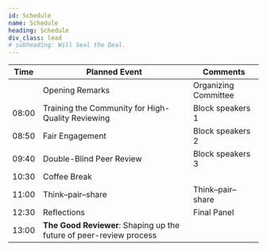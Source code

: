 ```yaml
---
id: Schedule
name: Schedule
heading: Schedule
div_class: lead
# subheading: Will Seal the Deal.
---
```


<table>
  <thead>
            <tr>
              <th>Time</th>
              <th>Planned Event</th>
              <th>Comments</th>
            </tr>
  </thead>
  <tbody>
            <tr>
              <td> </td>
              <td>Opening Remarks</td>
              <td>Organizing Committee</td>
            </tr>
            <tr>
              <td>08:00</td>
              <td> Training the Community for High-Quality Reviewing </td>
              <td> Block speakers 1 </td>
            </tr>
            <tr>
              <td>08:50</td>
              <td> Fair Engagement</td>
              <td> Block speakers 2 </td>
            </tr>
            <tr>
              <td>09:40</td>
              <td> Double-Blind Peer Review</td>
              <td> Block speakers 3 </td>
            </tr>          
            <tr>
              <td>10:30</td>
              <td>Coffee Break</td>
              <td></td>
            </tr>            
            <tr>
              <td>11:00</td>
              <td> Think–pair–share</td>
              <td> Think–pair–share </td>
            <tr>
            <tr>
              <td>12:30</td>
              <td> Reflections</td>
              <td> Final Panel </td>
            </tr>  
            </tr>
              <td>13:00</td>
              <td><b>The Good Reviewer</b>: Shaping up the future of peer-review process</td>
              <td></td>
            </tr>
  </tbody>
</table>